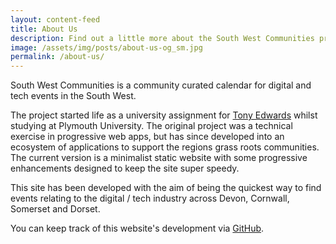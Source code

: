 ```yaml
---
layout: content-feed
title: About Us
description: Find out a little more about the South West Communities project
image: /assets/img/posts/about-us-og_sm.jpg
permalink: /about-us/
---
```

<div class="container">
  <p></p>
  <p>South West Communities is a community curated calendar for digital and tech events in the South West.</p>
  <p>The project started life as a university assignment for <a href="https://tonyedwardspz.co.uk" title="Tony Edwards Personal Website">Tony Edwards</a> whilst studying at Plymouth University. The original project was a technical exercise in progressive web apps, but has since developed into an ecosystem of applications to support the regions grass roots communities. The current version is a minimalist static website with some progressive enhancements designed to keep the site super speedy.</p>
  <p>This site has been developed with the aim of being the quickest way to find events relating to the digital / tech industry across Devon, Cornwall, Somerset and Dorset.</p>
  <p>You can keep track of this website's development via <a href="https://github.com/south-west-communities/website" title="GitHub page for this website">GitHub</a>.</p>
  <p>&nbsp;</p>
</div>
